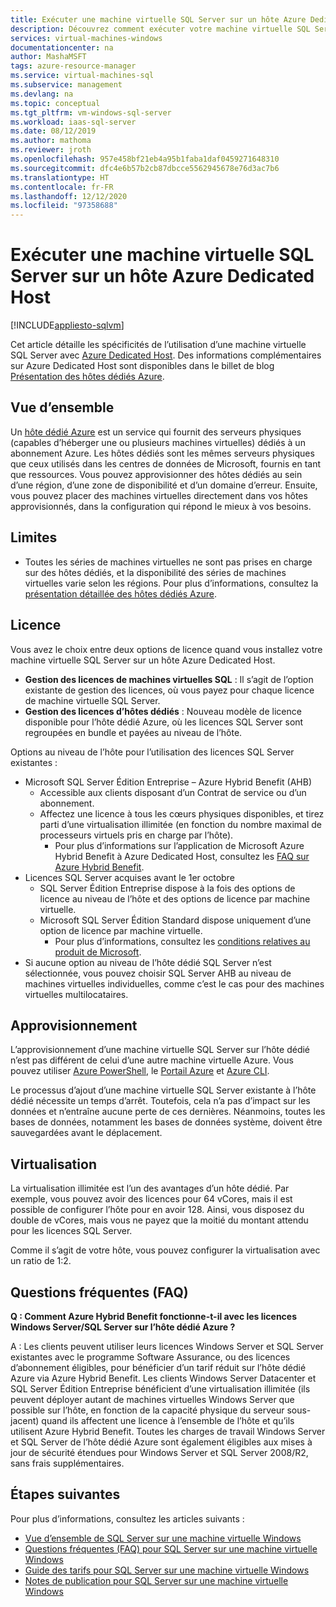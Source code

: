 ```yaml
---
title: Exécuter une machine virtuelle SQL Server sur un hôte Azure Dedicated Host
description: Découvrez comment exécuter votre machine virtuelle SQL Server sur un hôte Azure Dedicated Host.
services: virtual-machines-windows
documentationcenter: na
author: MashaMSFT
tags: azure-resource-manager
ms.service: virtual-machines-sql
ms.subservice: management
ms.devlang: na
ms.topic: conceptual
ms.tgt_pltfrm: vm-windows-sql-server
ms.workload: iaas-sql-server
ms.date: 08/12/2019
ms.author: mathoma
ms.reviewer: jroth
ms.openlocfilehash: 957e458bf21eb4a95b1faba1daf0459271648310
ms.sourcegitcommit: dfc4e6b57b2cb87dbcce5562945678e76d3ac7b6
ms.translationtype: HT
ms.contentlocale: fr-FR
ms.lasthandoff: 12/12/2020
ms.locfileid: "97358688"
---
```

# <a name="run-sql-server-vm-on-an-azure-dedicated-host"></a>Exécuter une machine virtuelle SQL Server sur un hôte Azure Dedicated Host 
[!INCLUDE[appliesto-sqlvm](../../includes/appliesto-sqlvm.md)]

Cet article détaille les spécificités de l’utilisation d’une machine virtuelle SQL Server avec [Azure Dedicated Host](../../../virtual-machines/dedicated-hosts.md). Des informations complémentaires sur Azure Dedicated Host sont disponibles dans le billet de blog [Présentation des hôtes dédiés Azure](https://azure.microsoft.com/blog/introducing-azure-dedicated-host/). 

## <a name="overview"></a>Vue d’ensemble
Un [hôte dédié Azure](../../../virtual-machines/dedicated-hosts.md) est un service qui fournit des serveurs physiques (capables d’héberger une ou plusieurs machines virtuelles) dédiés à un abonnement Azure. Les hôtes dédiés sont les mêmes serveurs physiques que ceux utilisés dans les centres de données de Microsoft, fournis en tant que ressources. Vous pouvez approvisionner des hôtes dédiés au sein d’une région, d’une zone de disponibilité et d’un domaine d’erreur. Ensuite, vous pouvez placer des machines virtuelles directement dans vos hôtes approvisionnés, dans la configuration qui répond le mieux à vos besoins.

## <a name="limitations"></a>Limites

- Toutes les séries de machines virtuelles ne sont pas prises en charge sur des hôtes dédiés, et la disponibilité des séries de machines virtuelles varie selon les régions. Pour plus d’informations, consultez la [présentation détaillée des hôtes dédiés Azure](../../../virtual-machines/dedicated-hosts.md).

## <a name="licensing"></a>Licence

Vous avez le choix entre deux options de licence quand vous installez votre machine virtuelle SQL Server sur un hôte Azure Dedicated Host. 

  - **Gestion des licences de machines virtuelles SQL** : Il s’agit de l’option existante de gestion des licences, où vous payez pour chaque licence de machine virtuelle SQL Server. 
  - **Gestion des licences d’hôtes dédiés** : Nouveau modèle de licence disponible pour l’hôte dédié Azure, où les licences SQL Server sont regroupées en bundle et payées au niveau de l’hôte. 


Options au niveau de l’hôte pour l’utilisation des licences SQL Server existantes : 
  - Microsoft SQL Server Édition Entreprise – Azure Hybrid Benefit (AHB)
    - Accessible aux clients disposant d’un Contrat de service ou d’un abonnement.
    - Affectez une licence à tous les cœurs physiques disponibles, et tirez parti d’une virtualisation illimitée (en fonction du nombre maximal de processeurs virtuels pris en charge par l’hôte).
        - Pour plus d’informations sur l’application de Microsoft Azure Hybrid Benefit à Azure Dedicated Host, consultez les [FAQ sur Azure Hybrid Benefit](https://azure.microsoft.com/pricing/hybrid-benefit/faq/). 
  - Licences SQL Server acquises avant le 1er octobre
      - SQL Server Édition Entreprise dispose à la fois des options de licence au niveau de l’hôte et des options de licence par machine virtuelle. 
      - Microsoft SQL Server Édition Standard dispose uniquement d’une option de licence par machine virtuelle. 
          - Pour plus d’informations, consultez les [conditions relatives au produit de Microsoft](https://www.microsoft.com/licensing/product-licensing/products). 
  - Si aucune option au niveau de l’hôte dédié SQL Server n’est sélectionnée, vous pouvez choisir SQL Server AHB au niveau de machines virtuelles individuelles, comme c’est le cas pour des machines virtuelles multilocataires.



## <a name="provisioning"></a>Approvisionnement  
L’approvisionnement d’une machine virtuelle SQL Server sur l’hôte dédié n’est pas différent de celui d’une autre machine virtuelle Azure. Vous pouvez utiliser [Azure PowerShell](../../../virtual-machines/windows/dedicated-hosts-powershell.md), le [Portail Azure](../../../virtual-machines/dedicated-hosts-portal.md) et [Azure CLI](../../../virtual-machines/linux/dedicated-hosts-cli.md).

Le processus d’ajout d’une machine virtuelle SQL Server existante à l’hôte dédié nécessite un temps d’arrêt. Toutefois, cela n’a pas d’impact sur les données et n’entraîne aucune perte de ces dernières. Néanmoins, toutes les bases de données, notamment les bases de données système, doivent être sauvegardées avant le déplacement.

## <a name="virtualization"></a>Virtualisation 

La virtualisation illimitée est l’un des avantages d’un hôte dédié. Par exemple, vous pouvez avoir des licences pour 64 vCores, mais il est possible de configurer l’hôte pour en avoir 128. Ainsi, vous disposez du double de vCores, mais vous ne payez que la moitié du montant attendu pour les licences SQL Server. 

Comme il s’agit de votre hôte, vous pouvez configurer la virtualisation avec un ratio de 1:2. 

## <a name="faq"></a>Questions fréquentes (FAQ)

**Q : Comment Azure Hybrid Benefit fonctionne-t-il avec les licences Windows Server/SQL Server sur l’hôte dédié Azure ?**

A : Les clients peuvent utiliser leurs licences Windows Server et SQL Server existantes avec le programme Software Assurance, ou des licences d’abonnement éligibles, pour bénéficier d’un tarif réduit sur l’hôte dédié Azure via Azure Hybrid Benefit. Les clients Windows Server Datacenter et SQL Server Édition Entreprise bénéficient d’une virtualisation illimitée (ils peuvent déployer autant de machines virtuelles Windows Server que possible sur l’hôte, en fonction de la capacité physique du serveur sous-jacent) quand ils affectent une licence à l’ensemble de l’hôte et qu’ils utilisent Azure Hybrid Benefit.  Toutes les charges de travail Windows Server et SQL Server de l’hôte dédié Azure sont également éligibles aux mises à jour de sécurité étendues pour Windows Server et SQL Server 2008/R2, sans frais supplémentaires. 

## <a name="next-steps"></a>Étapes suivantes

Pour plus d’informations, consultez les articles suivants : 

* [Vue d’ensemble de SQL Server sur une machine virtuelle Windows](sql-server-on-azure-vm-iaas-what-is-overview.md)
* [Questions fréquentes (FAQ) pour SQL Server sur une machine virtuelle Windows](frequently-asked-questions-faq.md)
* [Guide des tarifs pour SQL Server sur une machine virtuelle Windows](pricing-guidance.md)
* [Notes de publication pour SQL Server sur une machine virtuelle Windows](doc-changes-updates-release-notes.md)